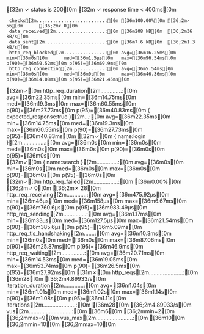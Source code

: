 [32m     ✓ status is 200[0m
[32m     ✓ response time < 400ms[0m

     checks[2m.........................:[0m [36m100.00%[0m [36;2m✓ 56[0m      [36;2m✗ 0[0m   
     data_received[2m..................:[0m [36m208 kB[0m  [36;2m36 kB/s[0m
     data_sent[2m......................:[0m [36m7.6 kB[0m  [36;2m1.3 kB/s[0m
     http_req_blocked[2m...............:[0m avg=[36m16.25ms[0m  min=[36m0s[0m      med=[36m1.5µs[0m   max=[36m96.54ms[0m p(90)=[36m50.52ms[0m p(95)=[36m69.9ms[0m  
     http_req_connecting[2m............:[0m avg=[36m5.54ms[0m   min=[36m0s[0m      med=[36m0s[0m      max=[36m46.36ms[0m p(90)=[36m14.08ms[0m p(95)=[36m21.45ms[0m 
   [32m✓[0m http_req_duration[2m..............:[0m avg=[36m22.35ms[0m  min=[36m14.75ms[0m med=[36m19.3ms[0m  max=[36m60.55ms[0m p(90)=[36m27.73ms[0m p(95)=[36m40.83ms[0m 
       { expected_response:true }[2m...:[0m avg=[36m22.35ms[0m  min=[36m14.75ms[0m med=[36m19.3ms[0m  max=[36m60.55ms[0m p(90)=[36m27.73ms[0m p(95)=[36m40.83ms[0m 
     [32m✓[0m { name:login }[2m...............:[0m avg=[36m0s[0m       min=[36m0s[0m      med=[36m0s[0m      max=[36m0s[0m      p(90)=[36m0s[0m      p(95)=[36m0s[0m      
     [32m✓[0m { name:search }[2m..............:[0m avg=[36m0s[0m       min=[36m0s[0m      med=[36m0s[0m      max=[36m0s[0m      p(90)=[36m0s[0m      p(95)=[36m0s[0m      
   [32m✓[0m http_req_failed[2m................:[0m [36m0.00%[0m   [36;2m✓ 0[0m       [36;2m✗ 28[0m  
     http_req_receiving[2m.............:[0m avg=[36m475.92µs[0m min=[36m46µs[0m    med=[36m158µs[0m   max=[36m6.67ms[0m  p(90)=[36m760.6µs[0m p(95)=[36m983.49µs[0m
     http_req_sending[2m...............:[0m avg=[36m1.17ms[0m   min=[36m33µs[0m    med=[36m127.5µs[0m max=[36m21.54ms[0m p(90)=[36m385.6µs[0m p(95)=[36m5.09ms[0m  
     http_req_tls_handshaking[2m.......:[0m avg=[36m10.3ms[0m   min=[36m0s[0m      med=[36m0s[0m      max=[36m87.06ms[0m p(90)=[36m25.87ms[0m p(95)=[36m46.9ms[0m  
     http_req_waiting[2m...............:[0m avg=[36m20.71ms[0m  min=[36m14.53ms[0m med=[36m19.05ms[0m max=[36m53.74ms[0m p(90)=[36m26.5ms[0m  p(95)=[36m27.92ms[0m 
   [31m✗[0m http_reqs[2m......................:[0m [36m28[0m      [36;2m4.89933/s[0m
     iteration_duration[2m.............:[0m avg=[36m1.04s[0m    min=[36m1.01s[0m   med=[36m1.02s[0m   max=[36m1.14s[0m   p(90)=[36m1.08s[0m   p(95)=[36m1.11s[0m   
     iterations[2m.....................:[0m [36m28[0m      [36;2m4.89933/s[0m
     vus[2m............................:[0m [36m6[0m       [36;2mmin=2[0m     [36;2mmax=9[0m 
     vus_max[2m........................:[0m [36m10[0m      [36;2mmin=10[0m    [36;2mmax=10[0m